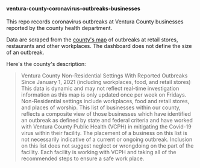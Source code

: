 #### ventura-county-coronavirus-outbreaks-businesses

This repo records coronavirus outbreaks at Ventura County businesses reported by the county health department.

Data are scraped from the [county's map](https://www.venturacountyrecovers.org/business-outbreaks/) of outbreaks at retail stores, restaurants and other workplaces. The dashboard does not define the size of an outbreak.

Here's the county's description:
>Ventura County Non-Residential Settings With Reported Outbreaks Since January 1, 2021 (including workplaces, food, and retail stores)
>This data is dynamic and may not reflect real-time investigation information as this map is only updated once per week on Fridays. Non-Residential settings include workplaces, food and retail stores, and places of worship. This list of businesses within our county, reflects a composite view of those businesses which have identified an outbreak as defined by state and federal criteria and have worked with Ventura County Public Health (VCPH) in mitigating the Covid-19 virus within their facility. The placement of a business on this list is not necessarily indicative of a current or ongoing outbreak. Inclusion on this list does not suggest neglect or wrongdoing on the part of the facility. Each facility is working with VCPH and taking all of the recommended steps to ensure a safe work place.
